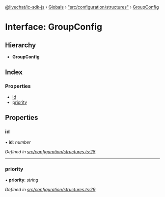 [@livechat/lc-sdk-js](../README.md) › [Globals](../globals.md) › ["src/configuration/structures"](../modules/_src_configuration_structures_.md) › [GroupConfig](_src_configuration_structures_.groupconfig.md)

# Interface: GroupConfig

## Hierarchy

* **GroupConfig**

## Index

### Properties

* [id](_src_configuration_structures_.groupconfig.md#id)
* [priority](_src_configuration_structures_.groupconfig.md#priority)

## Properties

###  id

• **id**: *number*

*Defined in [src/configuration/structures.ts:28](https://github.com/livechat/lc-sdk-js/blob/ce4846a/src/configuration/structures.ts#L28)*

___

###  priority

• **priority**: *string*

*Defined in [src/configuration/structures.ts:29](https://github.com/livechat/lc-sdk-js/blob/ce4846a/src/configuration/structures.ts#L29)*
